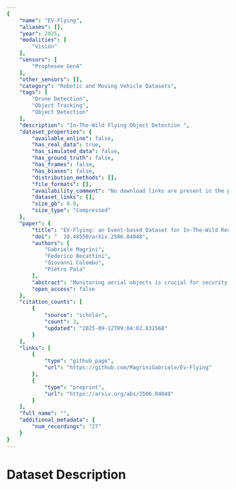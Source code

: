 ```yaml
---
{
    "name": "EV-Flying",
    "aliases": [],
    "year": 2025,
    "modalities": [
        "Vision"
    ],
    "sensors": [
        "Prophesee Gen4"
    ],
    "other_sensors": [],
    "category": "Robotic and Moving Vehicle Datasets",
    "tags": [
        "Drone Detection",
        "Object Tracking",
        "Object Detection"
    ],
    "description": "In-The-Wild Flying Object Detection ",
    "dataset_properties": {
        "available_online": false,
        "has_real_data": true,
        "has_simulated_data": false,
        "has_ground_truth": false,
        "has_frames": false,
        "has_biases": false,
        "distribution_methods": [],
        "file_formats": [],
        "availability_comment": "No download links are present in the paper or in the Github repository",
        "dataset_links": [],
        "size_gb": 0.0,
        "size_type": "Compressed"
    },
    "paper": {
        "title": "EV-Flying: an Event-based Dataset for In-The-Wild Recognition of Flying Objects",
        "doi": "  10.48550/arXiv.2506.04048",
        "authors": [
            "Gabriele Magrini",
            "Federico Becattini",
            "Giovanni Colombo",
            "Pietro Pala"
        ],
        "abstract": "Monitoring aerial objects is crucial for security, wildlife conservation, and environmental studies. Traditional RGB-based approaches struggle with challenges such as scale variations, motion blur, and high-speed object movements, especially for small flying entities like insects and drones. In this work, we explore the potential of event-based vision for detecting and recognizing flying objects, in particular animals that may not follow short and long-term predictable patters. Event cameras offer high temporal resolution, low latency, and robustness to motion blur, making them well-suited for this task. We introduce EV-Flying, an event-based dataset of flying objects, comprising manually annotated birds, insects and drones with spatio-temporal bounding boxes and track identities. To effectively process the asynchronous event streams, we employ a point-based approach leveraging lightweight architectures inspired by PointNet. Our study investigates the classification of flying objects using point cloud-based event representations. The proposed dataset and methodology pave the way for more efficient and reliable aerial object recognition in real-world scenarios.",
        "open_access": false
    },
    "citation_counts": [
        {
            "source": "scholar",
            "count": 3,
            "updated": "2025-09-12T09:04:02.831568"
        }
    ],
    "links": [
        {
            "type": "github_page",
            "url": "https://github.com/MagriniGabriele/Ev-Flying"
        },
        {
            "type": "preprint",
            "url": "https://arxiv.org/abs/2506.04048"
        }
    ],
    "full_name": "",
    "additional_metadata": {
        "num_recordings": "27"
    }
}
---
```


# Dataset Description